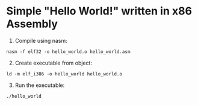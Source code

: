 # Simple "Hello World!" written in x86 Assembly
1. Compile using nasm:
```
nasm -f elf32 -o hello_world.o hello_world.asm
```
2. Create executable from object:
```
ld -m elf_i386 -o hello_world hello_world.o
```
3. Run the executable:
```
./hello_world
```
